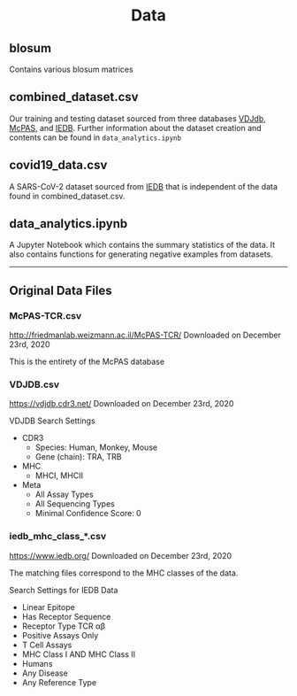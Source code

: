 <h1 align="center">
    Data
</h1>

## blosum
Contains various blosum matrices

## combined_dataset.csv
Our training and testing dataset sourced from three databases [VDJdb](https://vdjdb.cdr3.net/), [McPAS](http://friedmanlab.weizmann.ac.il/McPAS-TCR/), and [IEDB](https://www.iedb.org/). Further information about the dataset creation and contents can be found in ```data_analytics.ipynb```

## covid19_data.csv
A SARS-CoV-2 dataset sourced from [IEDB](https://www.iedb.org/) that is independent of the data found in combined_dataset.csv.

## data_analytics.ipynb
A Jupyter Notebook which contains the summary statistics of the data. It also contains functions for generating negative examples from datasets.

<hr/>

## Original Data Files

### McPAS-TCR.csv
http://friedmanlab.weizmann.ac.il/McPAS-TCR/
Downloaded on December 23rd, 2020

This is the entirety of the McPAS database

### VDJDB.csv
https://vdjdb.cdr3.net/
Downloaded on December 23rd, 2020

VDJDB Search Settings
- CDR3
    - Species: Human, Monkey, Mouse
    - Gene (chain): TRA, TRB
- MHC
    - MHCI, MHCII
- Meta
    - All Assay Types
    - All Sequencing Types
    - Minimal Confidence Score: 0

### iedb_mhc_class_*.csv
https://www.iedb.org/
Downloaded on December 23rd, 2020

The matching files correspond to the MHC classes of the data.

Search Settings for IEDB Data
- Linear Epitope
- Has Receptor Sequence
- Receptor Type TCR αβ
- Positive Assays Only
- T Cell Assays
- MHC Class I AND MHC Class II
- Humans
- Any Disease
- Any Reference Type
